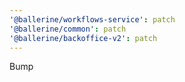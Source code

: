```yaml
---
'@ballerine/workflows-service': patch
'@ballerine/common': patch
'@ballerine/backoffice-v2': patch
---
```


Bump
